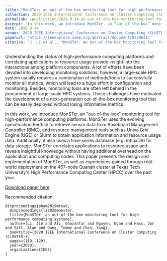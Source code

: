 ```yaml
---
title: "MonSTer: an out-of-the-box monitoring tool for high performance computing systems"
collection: 2020 IEEE International Conference on Cluster Computing (CLUSTER)
permalink: /publication/2020-9-14-an-out-of-the-box-monitoring-tool-for-high-performance-computing-systems
excerpt: 'In this work, we introduce MonSTer, an “out-of-the-box” monitoring tool for high-performance computing platforms. MonSTer uses the evolving specification Redfish to retrieve sensor data from Baseboard Management Controller (BMC), and resource management tools such as Univa Grid Engine (UGE) or Slurm to obtain application information and resource usage data. Additionally, it also uses a time-series database (e.g. InfluxDB) for data storage.'
date: 2020-9-14
venue: '2020 IEEE International Conference on Cluster Computing (CLUSTER)'
paperurl: 'https://ieeexplore.ieee.org/abstract/document/9229641/'
citation: 'J. Li et al., "MonSTer: An Out-of-the-Box Monitoring Tool for High Performance Computing Systems," 2020 IEEE International Conference on Cluster Computing (CLUSTER), 2020, pp. 119-129, doi: 10.1109/CLUSTER49012.2020.00022.'
---
```

Understanding the status of high-performance computing platforms and correlating applications to resource usage provide insight into the interactions among platform components. A lot of efforts have been devoted into developing monitoring solutions; however, a large-scale HPC system usually requires a combination of methods/tools to successfully monitor all metrics, which will lead to a huge effort in configuration and monitoring. Besides, monitoring tools are often left behind in the procurement of large-scale HPC systems. These challenges have motivated the development of a next-generation out-of-the-box monitoring tool that can be easily deployed without losing informative metrics.

In this work, we introduce MonSTer, an "out-of-the-box" monitoring tool for high-performance computing platforms. MonSTer uses the evolving specification Redfish to retrieve sensor data from Baseboard Management Controller (BMC), and resource management tools such as Univa Grid Engine (UGE) or Slurm to obtain application information and resource usage data. Additionally, it also uses a time-series database (e.g. InfluxDB) for data storage. MonSTer correlates applications to resource usage and reveals insightful knowledge without having additional overhead on the application and computing nodes. This paper presents the design and implementation of MonSTer, as well as experiences gained through real-world deployment on the 467-node Quanah cluster at Texas Tech University's High Performance Computing Center (HPCC) over the past year.

[Download paper here](https://artlands.github.io/files/li-cluster-2020.pdf)

Recommended citation: 

```
@inproceedings{pham2019mtsad,
  @inproceedings{li2020monster,
  title={MonSTer: an out-of-the-box monitoring tool for high performance computing systems},
  author={Li, Jie and Ali, Ghazanfar and Nguyen, Ngan and Hass, Jon and Sill, Alan and Dang, Tommy and Chen, Yang},
  booktitle={2020 IEEE International Conference on Cluster Computing (CLUSTER)},
  pages={119--129},
  year={2020},
  organization={IEEE}
}
```